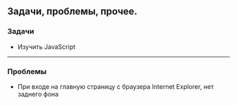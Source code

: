 ## Задачи, проблемы, прочее. 
  
  
  
  
  

### Задачи
 - Изучить JavaScript  




---





### Проблемы
 - При входе на главную страницу с браузера Internet Explorer, нет заднего фона  